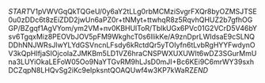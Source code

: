 $START$V1pVWVGqQkTQGeU/0y6aY2tLLg0rbMCMziSvgrFXQr8byOZMSJTSE0u0zDDc6t8zEiZDD2jwUn6aPZ0r+tNMyt+ttwhqR8z5RqvhQHUZ2b7gfhOGGP/BZgqf1AgVYom/ym2VM+nv0KBHUlToR/TblkUGx6PVc01G2VCrD5V46bYsv6TgqxMiz8PEOVbJOV5pFM9WkghcT0s6llikKe/A9znDprLWIdsaE9cSLNQDDhNNJWRsJlwYLYdGSVncnLFsdy6kRctdQr5yTOIyfn6tLvbRgHYYFwdynOV3kQpHIfjaSIOjcolaZJMKBm5LD1VZ6hraCNSPWXUXUWIt6wDZ3SGurMmUna3LUYiOkaLEFoW05Oo9NaYTGvRM9hLJsD0mJI+Bc6KEi9C6mrWY39sxhDCZqpN8LHQvSg2iKc9eIpksntQOAQUwf4w3KP7kWaRZ$END$